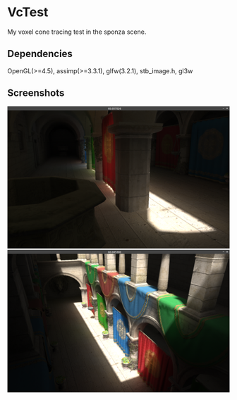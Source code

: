 # VcTest
My voxel cone tracing test in the sponza scene.
## Dependencies
OpenGL(>=4.5), assimp(>=3.3.1), glfw(3.2.1), stb_image.h, gl3w
## Screenshots
![alt text](https://raw.githubusercontent.com/AdamYuan/VcTest/master/screenshots/1.png)
![alt text](https://raw.githubusercontent.com/AdamYuan/VcTest/master/screenshots/2.png)
